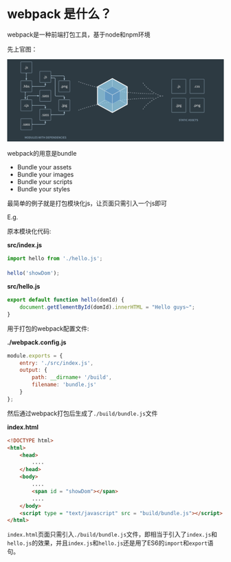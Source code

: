 # webpack 是什么？

webpack是一种前端打包工具，基于node和npm环境

先上官图：

![](images/img1.png)

webpack的用意是bundle

+ Bundle your assets
+ Bundle your images
+ Bundle your scripts
+ Bundle your styles

最简单的例子就是打包模块化js，让页面只需引入一个js即可

E.g.

原本模块化代码:

**src/index.js**

```javascript
import hello from './hello.js';

hello('showDom');
```

**src/hello.js**

```javascript
export default function hello(domId) {
    document.getElementById(domId).innerHTML = "Hello guys~";
}
```

用于打包的webpack配置文件:

**./webpack.config.js**

```javascript
module.exports = {
    entry: './src/index.js',
    output: {
        path: __dirname+ '/build',
        filename: 'bundle.js'
    }
};
```

然后通过webpack打包后生成了`./build/bundle.js`文件

**index.html**

```html
<!DOCTYPE html>
<html>
    <head>
        ....
    </head>
    <body>
        ....
        <span id = "showDom"></span>
        ....
    </body>
    <script type = "text/javascript" src = "build/bundle.js"></script>
</html>
```

`index.html`页面只需引入`./build/bundle.js`文件，即相当于引入了`index.js`和`hello.js`的效果，并且`index.js`和`hello.js`还是用了ES6的`import`和`export`语句。